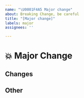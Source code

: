 ```yaml
---
name: "\U0001F4A5 Major change"
about: Breaking Change, be careful
title: "[Major change]"
labels: major
assignees: ''

---
```


# :collision: Major Change

## Changes

## Other
